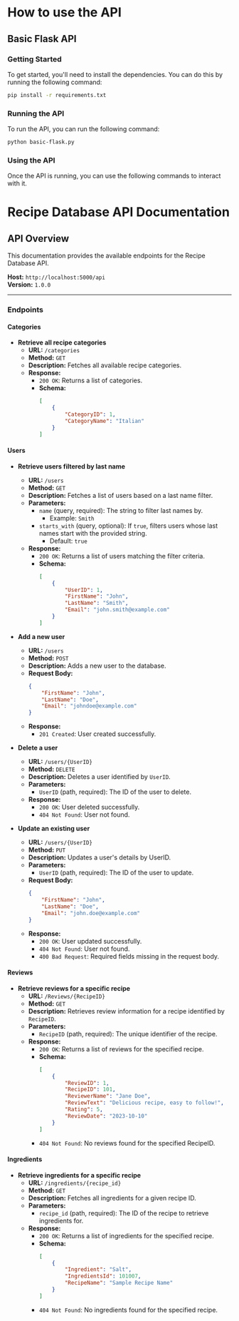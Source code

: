 # How to use the API

## Basic Flask API

### Getting Started
To get started, you'll need to install the dependencies.  You can do this by running the following command:
```bash
pip install -r requirements.txt
```
### Running the API
To run the API, you can run the following command:
```bash
python basic-flask.py
```
### Using the API
Once the API is running, you can use the following commands to interact with it.

# Recipe Database API Documentation

## API Overview
This documentation provides the available endpoints for the Recipe Database API.

**Host:** `http://localhost:5000/api`  
**Version:** `1.0.0`  

---

### Endpoints

#### Categories

- **Retrieve all recipe categories**
    - **URL:** `/categories`
    - **Method:** `GET`
    - **Description:** Fetches all available recipe categories.
    - **Response:**
        - `200 OK`: Returns a list of categories.
        - **Schema:**
            ```json
            [
                {
                    "CategoryID": 1,
                    "CategoryName": "Italian"
                }
            ]
            ```

#### Users

- **Retrieve users filtered by last name**
    - **URL:** `/users`
    - **Method:** `GET`
    - **Description:** Fetches a list of users based on a last name filter.
    - **Parameters:**
        - `name` (query, required): The string to filter last names by.  
          - Example: `Smith`
        - `starts_with` (query, optional): If `true`, filters users whose last names start with the provided string.
          - Default: `true`
    - **Response:**
        - `200 OK`: Returns a list of users matching the filter criteria.
        - **Schema:**
            ```json
            [
                {
                    "UserID": 1,
                    "FirstName": "John",
                    "LastName": "Smith",
                    "Email": "john.smith@example.com"
                }
            ]
            ```

- **Add a new user**
    - **URL:** `/users`
    - **Method:** `POST`
    - **Description:** Adds a new user to the database.
    - **Request Body:**
        ```json
        {
            "FirstName": "John",
            "LastName": "Doe",
            "Email": "johndoe@example.com"
        }
        ```
    - **Response:**
        - `201 Created`: User created successfully.

- **Delete a user**
    - **URL:** `/users/{UserID}`
    - **Method:** `DELETE`
    - **Description:** Deletes a user identified by `UserID`.
    - **Parameters:**
        - `UserID` (path, required): The ID of the user to delete.
    - **Response:**
        - `200 OK`: User deleted successfully.
        - `404 Not Found`: User not found.

- **Update an existing user**
    - **URL:** `/users/{UserID}`
    - **Method:** `PUT`
    - **Description:** Updates a user's details by UserID.
    - **Parameters:**
        - `UserID` (path, required): The ID of the user to update.
    - **Request Body:**
        ```json
        {
            "FirstName": "John",
            "LastName": "Doe",
            "Email": "john.doe@example.com"
        }
        ```
    - **Response:**
        - `200 OK`: User updated successfully.
        - `404 Not Found`: User not found.
        - `400 Bad Request`: Required fields missing in the request body.

#### Reviews

- **Retrieve reviews for a specific recipe**
    - **URL:** `/Reviews/{RecipeID}`
    - **Method:** `GET`
    - **Description:** Retrieves review information for a recipe identified by `RecipeID`.
    - **Parameters:**
        - `RecipeID` (path, required): The unique identifier of the recipe.
    - **Response:**
        - `200 OK`: Returns a list of reviews for the specified recipe.
        - **Schema:**
            ```json
            [
                {
                    "ReviewID": 1,
                    "RecipeID": 101,
                    "ReviewerName": "Jane Doe",
                    "ReviewText": "Delicious recipe, easy to follow!",
                    "Rating": 5,
                    "ReviewDate": "2023-10-10"
                }
            ]
            ```
        - `404 Not Found`: No reviews found for the specified RecipeID.

#### Ingredients

- **Retrieve ingredients for a specific recipe**
    - **URL:** `/ingredients/{recipe_id}`
    - **Method:** `GET`
    - **Description:** Fetches all ingredients for a given recipe ID.
    - **Parameters:**
        - `recipe_id` (path, required): The ID of the recipe to retrieve ingredients for.
    - **Response:**
        - `200 OK`: Returns a list of ingredients for the specified recipe.
        - **Schema:**
            ```json
            [
                {
                    "Ingredient": "Salt",
                    "IngredientsId": 101007,
                    "RecipeName": "Sample Recipe Name"
                }
            ]
            ```
        - `404 Not Found`: No ingredients found for the specified recipe.



